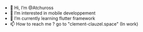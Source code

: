 - 👋 Hi, I’m @Atchuross
- 👀 I’m interested in mobile developpement
- 🌱 I’m currently learning flutter framework
- 📫 How to reach me ? go to "clement-clauzel.space" (In work)

<!---
Atchuross/Atchuross is a ✨ special ✨ repository because its `README.md` (this file) appears on your GitHub profile.
You can click the Preview link to take a look at your changes.
--->
